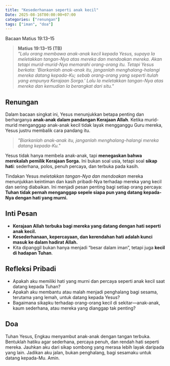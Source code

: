 ```yaml
---
title: "Kesederhanaan seperti anak kecil"
Date: 2025-08-16T00:00:00+07:00
categories: ["renungan"]
tags: ["iman", "doa"]
---
```


Bacaan Matius 19:13–15

> **Matius 19:13–15 (TB)**  
> _"Lalu orang membawa anak-anak kecil kepada Yesus, supaya Ia meletakkan tangan-Nya atas mereka dan mendoakan mereka. Akan tetapi murid-murid-Nya memarahi orang-orang itu. Tetapi Yesus berkata: 'Biarkanlah anak-anak itu, janganlah menghalang-halangi mereka datang kepada-Ku; sebab orang-orang yang seperti itulah yang empunya Kerajaan Sorga.' Lalu Ia meletakkan tangan-Nya atas mereka dan kemudian Ia berangkat dari situ."_

## Renungan

Dalam bacaan singkat ini, Yesus menunjukkan betapa penting dan berharganya **anak-anak dalam pandangan Kerajaan Allah**. Ketika murid-murid menganggap anak-anak kecil tidak layak mengganggu Guru mereka, Yesus justru membalik cara pandang itu.

> _"Biarkanlah anak-anak itu, janganlah menghalang-halangi mereka datang kepada-Ku."_

Yesus tidak hanya membela anak-anak, tapi **menegaskan bahwa merekalah pemilik Kerajaan Sorga.** Ini bukan soal usia, tetapi soal **sikap hati**: sederhana, polos, penuh percaya, dan terbuka pada kasih.

Tindakan Yesus _meletakkan tangan-Nya dan mendoakan_ mereka menunjukkan keintiman dan kasih pribadi-Nya terhadap mereka yang kecil dan sering diabaikan. Ini menjadi pesan penting bagi setiap orang percaya: **Tuhan tidak pernah menganggap sepele siapa pun yang datang kepada-Nya dengan hati yang murni.**

## Inti Pesan

- **Kerajaan Allah terbuka bagi mereka yang datang dengan hati seperti anak kecil.**
- **Kesederhanaan, kepercayaan, dan kerendahan hati adalah kunci masuk ke dalam hadirat Allah.**
- Kita dipanggil bukan hanya menjadi “besar dalam iman”, tetapi juga **kecil di hadapan Tuhan**.

## Refleksi Pribadi

- Apakah aku memiliki hati yang murni dan percaya seperti anak kecil saat datang kepada Tuhan?
- Apakah aku membantu atau malah menjadi penghalang bagi sesama, terutama yang lemah, untuk datang kepada Yesus?
- Bagaimana sikapku terhadap orang-orang kecil di sekitar—anak-anak, kaum sederhana, atau mereka yang dianggap tak penting?

## Doa

Tuhan Yesus, Engkau menyambut anak-anak dengan tangan terbuka. Bentuklah hatiku agar sederhana, percaya penuh, dan rendah hati seperti mereka. Jauhkan aku dari sikap sombong yang merasa lebih layak daripada yang lain. Jadikan aku jalan, bukan penghalang, bagi sesamaku untuk datang kepada-Mu. Amin.
